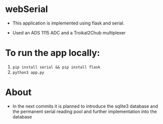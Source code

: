 # webSerial
* This application is implemented using flask and serial.

* Used an ADS 1115 ADC and a TroikaI2Chub multiplexer

# To run the app locally:
  1. `pip install serial && pip install flask`
  1. `python3 app.py`

# About

* In the next commits it is planned to introduce the sqlite3 database and the permanent serial reading pool and further implementation into the database
